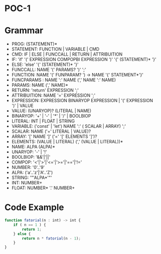 # POC-1


# Grammar

- PROG: (STATEMENT)* 
- STATEMENT: FUNCTION | VARIABLE | CMD 
- CMD: IF | ELSE | FUNCCALL | RETURN  | ATTRIBUITION
- IF: 'if' '(' EXPRESSION COMPOPBI EXPRESSION ')' '{' (STATEMENT)* '}' 
- ELSE: 'else' '{' (STATEMENT)* '}' 
- FUNCCALL: NAME '(' PARAMS? ')' ';' 
- FUNCTION: NAME '(' FUNPARAM? ') -> NAME '{' STATEMENT*'}'
- FUNCPARAMS : NAME ':' NAME (',' NAME ':' NAME) 
- PARAMS: NAME (',' NAME)*
- RETURN: 'return' EXPRESSION ';'
- ATTRIBUITION: NAME '=' EXPRESSION ';'
- EXPRESSION: EXPRESSION BINARYOP EXPRESSION | '(' EXPRESSION ')' | VALUE
- VALUE: (UNARYOP)? (LITERAL | NAME)
- BINARYOP: '+' | '-' | '*' | '/' | BOOLBIOP
- LITERAL: INT | FLOAT | STRING
- VARIABLE: ('const' | 'let') NAME ':' ( SCALAR | ARRAY) ';'
- SCALAR: NAME ('=' LITERAL | VALUE)?
- ARRAY: '[' NAME ']' ('=' '[' ELEMENTS ']')?
- ELEMENTS: (VALUE | LITERAL) (',' (VALUE | LITERAL))*
- NAME: ALPA (ALPA)*
- UNARYOP: '-' | '!'
- BOOLBIOP: '&&'|'||'
- COMPOP: '<'|'>'|'<='|'>='|'=='|'!='
- NUMBER: '0'..'9'
- ALPA: ('a'..'z'|'A'..'Z')
- STRING: '"'ALPA*'"'
- INT: NUMBER+
- FLOAT: NUMBER* '.' NUMBER+

# Code Example
```typescript
function fatorial(n : int) -> int {
    if ( n == 1 ) {
        return 1;
    } else {
        return n * fatorial(n - 1);
    }
}
```

